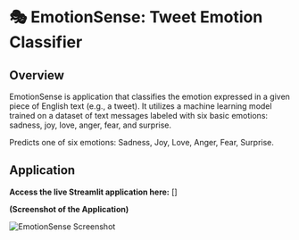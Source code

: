# 🎭 EmotionSense: Tweet Emotion Classifier

## Overview

EmotionSense is application that classifies the emotion expressed in a given piece of English text (e.g., a tweet). It utilizes a machine learning model trained on a dataset of text messages labeled with six basic emotions: sadness, joy, love, anger, fear, and surprise.

Predicts one of six emotions: Sadness, Joy, Love, Anger, Fear, Surprise.

## Application

**Access the live Streamlit application here:**
[]

**(Screenshot of the Application)**

![EmotionSense Screenshot]([assets/screenshots/1_screenshot.png])




